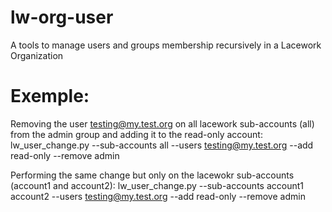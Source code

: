 # lw-org-user
A tools to manage users and groups membership recursively in a Lacework Organization


# Exemple:

Removing the user testing@my.test.org on all lacework sub-accounts (all) from the admin group and adding it to the read-only account:
lw_user_change.py --sub-accounts all --users testing@my.test.org --add read-only --remove admin

Performing the same change but only on the lacewokr sub-accounts (account1 and account2):
lw_user_change.py --sub-accounts account1 account2 --users testing@my.test.org --add read-only --remove admin
